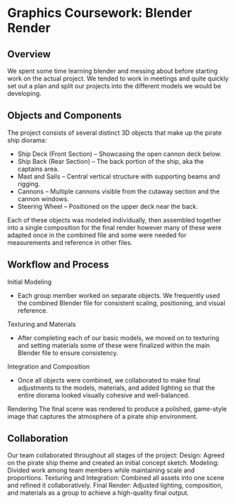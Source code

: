 # Graphics Coursework: Blender Render
## Overview

We spent some time learning blender and messing about before starting work on the actual project. We tended to work in meetings and quite quickly set out a plan and split our projects into the different models we would be developing.

## Objects and Components

The project consists of several distinct 3D objects that make up the pirate ship diorama:

- Ship Deck (Front Section) – Showcasing the open cannon deck below.
- Ship Back (Rear Section) – The back portion of the ship, aka the captains area.
- Mast and Sails – Central vertical structure with supporting beams and rigging.
- Cannons – Multiple cannons visible from the cutaway section and the cannon windows.
- Steering Wheel – Positioned on the upper deck near the back.

Each of these objects was modeled individually, then assembled together into a single composition for the final render however many of these were adapted once in the combined file and some were needed for measurements and reference in other files.

## Workflow and Process

Initial Modeling
- Each group member worked on separate objects. We frequently used the combined Blender file for consistent scaling, positioning, and visual reference.

Texturing and Materials
- After completing each of our basic models, we moved on to texturing and setting materials some of these were finalized within the main Blender file to ensure consistency.

Integration and Composition
- Once all objects were combined, we collaborated to make final adjustments to the models, materials, and added lighting so that the entire diorama looked visually cohesive and well-balanced.

Rendering
The final scene was rendered to produce a polished, game-style image that captures the atmosphere of a pirate ship environment.


## Collaboration

Our team collaborated throughout all stages of the project:
Design: Agreed on the pirate ship theme and created an initial concept sketch.
Modeling: Divided work among team members while maintaining scale and proportions.
Texturing and Integration: Combined all assets into one scene and refined it collaboratively.
Final Render: Adjusted lighting, composition, and materials as a group to achieve a high-quality final output.
